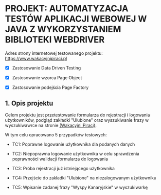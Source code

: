 # PROJEKT: AUTOMATYZACJA TESTÓW APLIKACJI WEBOWEJ W JAVA Z WYKORZYSTANIEM BIBLIOTEKI WEBDRIVER

Adres strony internetowej testowanego projektu: https://www.wakacyjnipiraci.pl




- [X] Zastosowanie Data Driven Testing

- [X] Zastosowanie wzorca Page Object 

- [X] Zastosowanie podejścia Page Factory







## 1. Opis projektu

Celem projektu jest przetestowanie formularza do 
rejestracji i logowania użytkowników, podgląd zakładki "Ulubione" oraz wyszukiwanie frazy w wyszukiwawrce na stronie [(Wakacyjni Piraci)](https://www.wakacyjnipiraci.pl). 


W tym celu opracowano 5 przypadków testowych:

- TC1: Poprawne logowanie użytkownika dla podanych danych 

- TC2: Niepoprawna logowanie użytkownika w celu sprawdzenia 
poprawności walidacji formularza do logowania

- TC3: Próba rejestracji już istniejącego użytkownika

- TC4: Przejście do zakladki "Ulubione" na niezalogowanym użytkowniku

- TC5: Wpisanie zadanej frazy "Wyspy Kanaryjskie" w wyszukiwarkę
